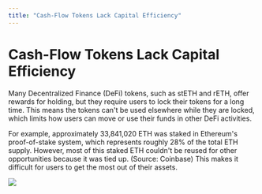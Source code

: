 ```yaml
---
title: "Cash-Flow Tokens Lack Capital Efficiency"
---
```


Cash-Flow Tokens Lack Capital Efficiency
========================================

Many Decentralized Finance (DeFi) tokens, such as stETH and rETH, offer rewards for holding, but they require users to lock their tokens for a long time. This means the tokens can't be used elsewhere while they are locked, which limits how users can move or use their funds in other DeFi activities.

For example, approximately 33,841,020 ETH was staked in Ethereum's proof-of-stake system, which represents roughly 28% of the total ETH supply. However, most of this staked ETH couldn't be reused for other opportunities because it was tied up. (Source: Coinbase) This makes it difficult for users to get the most out of their assets.

![](https://paydax.gitbook.io/paydax-docs/~gitbook/image?url=https%3A%2F%2F3818830755-files.gitbook.io%2F%7E%2Ffiles%2Fv0%2Fb%2Fgitbook-x-prod.appspot.com%2Fo%2Fspaces%252FJmF4lLu8iJcO8Vrddf9g%252Fuploads%252FexXjmIGZkicBk8IASEQu%252F2025-07-31_19h35_00.png%3Falt%3Dmedia%26token%3Dee0c69aa-c930-4994-a4a6-34a97ea0c809&width=768&dpr=4&quality=100&sign=7d59906b&sv=2)
